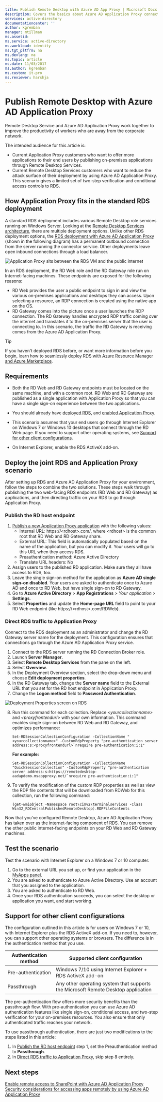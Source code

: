 ```yaml
---
title: Publish Remote Desktop with Azure AD App Proxy | Microsoft Docs
description: Covers the basics about Azure AD Application Proxy connectors.
services: active-directory
documentationcenter: ''
author: kgremban
manager: mtillman
ms.assetid:
ms.service: active-directory
ms.workload: identity
ms.tgt_pltfrm: na
ms.devlang: na
ms.topic: article
ms.date: 11/03/2017
ms.author: kgremban
ms.custom: it-pro
ms.reviewer: harshja
---
```


# Publish Remote Desktop with Azure AD Application Proxy

Remote Desktop Service and Azure AD Application Proxy work together to improve the productivity of workers who are away from the corporate network. 

The intended audience for this article is:
- Current Application Proxy customers who want to offer more applications to their end users by publishing on-premises applications through Remote Desktop Services.
- Current Remote Desktop Services customers who want to reduce the attack surface of their deployment by using Azure AD Application Proxy. This scenario gives a limited set of two-step verification and conditional access controls to RDS.

## How Application Proxy fits in the standard RDS deployment

A standard RDS deployment includes various Remote Desktop role services running on Windows Server. Looking at the [Remote Desktop Services architecture](https://technet.microsoft.com/windows-server-docs/compute/remote-desktop-services/desktop-hosting-logical-architecture), there are multiple deployment options. Unlike other RDS deployment options, the [RDS deployment with Azure AD Application Proxy](https://technet.microsoft.com/windows-server-docs/compute/remote-desktop-services/desktop-hosting-logical-architecture) (shown in the following diagram) has a permanent outbound connection from the server running the connector service. Other deployments leave open inbound connections through a load balancer.

![Application Proxy sits between the RDS VM and the public internet](./media/application-proxy-publish-remote-desktop/rds-with-app-proxy.png)

In an RDS deployment, the RD Web role and the RD Gateway role run on Internet-facing machines. These endpoints are exposed for the following reasons:
- RD Web provides the user a public endpoint to sign in and view the various on-premises applications and desktops they can access. Upon selecting a resource, an RDP connection is created using the native app on the OS.
- RD Gateway comes into the picture once a user launches the RDP connection. The RD Gateway handles encrypted RDP traffic coming over the internet and translates it to the on-premises server that the user is connecting to. In this scenario, the traffic the RD Gateway is receiving comes from the Azure AD Application Proxy.

>[!TIP]
>If you haven't deployed RDS before, or want more information before you begin, learn how to [seamlessly deploy RDS with Azure Resource Manager and Azure Marketplace](https://technet.microsoft.com/windows-server-docs/compute/remote-desktop-services/rds-in-azure).

## Requirements

- Both the RD Web and RD Gateway endpoints must be located on the same machine, and with a common root. RD Web and RD Gateway are published as a single application with Application Proxy so that you can have a single sign-on experience between the two applications.

- You should already have [deployed RDS](https://technet.microsoft.com/windows-server-docs/compute/remote-desktop-services/rds-in-azure), and [enabled Application Proxy](active-directory-application-proxy-enable.md).

- This scenario assumes that your end users go through Internet Explorer on Windows 7 or Windows 10 desktops that connect through the RD Web page. If you need to support other operating systems, see [Support for other client configurations](#support-for-other-client-configurations).

- On Internet Explorer, enable the RDS ActiveX add-on.

## Deploy the joint RDS and Application Proxy scenario

After setting up RDS and Azure AD Application Proxy for your environment, follow the steps to combine the two solutions. These steps walk through publishing the two web-facing RDS endpoints (RD Web and RD Gateway) as applications, and then directing traffic on your RDS to go through Application Proxy.

### Publish the RD host endpoint

1. [Publish a new Application Proxy application](application-proxy-publish-azure-portal.md) with the following values:
   - Internal URL: https://\<rdhost\>.com/, where \<rdhost\> is the common root that RD Web and RD Gateway share.
   - External URL: This field is automatically populated based on the name of the application, but you can modify it. Your users will go to this URL when they access RDS.
   - Preauthentication method: Azure Active Directory
   - Translate URL headers: No
2. Assign users to the published RD application. Make sure they all have access to RDS, too.
3. Leave the single sign-on method for the application as **Azure AD single sign-on disabled**. Your users are asked to authenticate once to Azure AD and once to RD Web, but have single sign-on to RD Gateway.
4. Go to **Azure Active Directory** > **App Registrations** > *Your application* > **Settings**.
5. Select **Properties** and update the **Home-page URL** field to point to your RD Web endpoint (like https://\<rdhost\>.com/RDWeb).

### Direct RDS traffic to Application Proxy

Connect to the RDS deployment as an administrator and change the RD Gateway server name for the deployment. This configuration ensures that connections go through the Azure AD Application Proxy service.

1. Connect to the RDS server running the RD Connection Broker role.
2. Launch **Server Manager**.
3. Select **Remote Desktop Services** from the pane on the left.
4. Select **Overview**.
5. In the Deployment Overview section, select the drop-down menu and choose **Edit deployment properties**.
6. In the RD Gateway tab, change the **Server name** field to the External URL that you set for the RD host endpoint in Application Proxy.
7. Change the **Logon method** field to **Password Authentication**.

  ![Deployment Properties screen on RDS](./media/application-proxy-publish-remote-desktop/rds-deployment-properties.png)

8. Run this command for each collection. Replace *\<yourcollectionname\>* and *\<proxyfrontendurl\>* with your own information. This command enables single sign-on between RD Web and RD Gateway, and optimizes performance:

   ```
   Set-RDSessionCollectionConfiguration -CollectionName "<yourcollectionname>" -CustomRdpProperty "pre-authentication server address:s:<proxyfrontendurl>`nrequire pre-authentication:i:1"
   ```

   **For example:**
   ```
   Set-RDSessionCollectionConfiguration -CollectionName "QuickSessionCollection" -CustomRdpProperty "pre-authentication server address:s:https://remotedesktop-aadapdemo.msappproxy.net/`nrequire pre-authentication:i:1"
   ```

9. To verify the modification of the custom RDP properties as well as view the RDP file contents that will be downloaded from RDWeb for this collection, run the following command:
    ```
    (get-wmiobject -Namespace root\cimv2\terminalservices -Class Win32_RDCentralPublishedRemoteDesktop).RDPFileContents
    ```

Now that you've configured Remote Desktop, Azure AD Application Proxy has taken over as the internet-facing component of RDS. You can remove the other public internet-facing endpoints on your RD Web and RD Gateway machines.

## Test the scenario

Test the scenario with Internet Explorer on a Windows 7 or 10 computer.

1. Go to the external URL you set up, or find your application in the [MyApps panel](https://myapps.microsoft.com).
2. You are asked to authenticate to Azure Active Directory. Use an account that you assigned to the application.
3. You are asked to authenticate to RD Web.
4. Once your RDS authentication succeeds, you can select the desktop or application you want, and start working.

## Support for other client configurations

The configuration outlined in this article is for users on Windows 7 or 10, with Internet Explorer plus the RDS ActiveX add-on. If you need to, however, you can support other operating systems or browsers. The difference is in the authentication method that you use.

| Authentication method | Supported client configuration |
| --------------------- | ------------------------------ |
| Pre-authentication    | Windows 7/10 using Internet Explorer + RDS ActiveX add-on |
| Passthrough | Any other operating system that supports the Microsoft Remote Desktop application |

The pre-authentication flow offers more security benefits than the passthrough flow. With pre-authentication you can use Azure AD authentication features like single sign-on, conditional access, and two-step verification for your on-premises resources. You also ensure that only authenticated traffic reaches your network.

To use passthrough authentication, there are just two modifications to the steps listed in this article:
1. In [Publish the RD host endpoint](#publish-the-rd-host-endpoint) step 1, set the Preauthentication method to **Passthrough**.
2. In [Direct RDS traffic to Application Proxy](#direct-rds-traffic-to-application-proxy), skip step 8 entirely.

## Next steps

[Enable remote access to SharePoint with Azure AD Application Proxy](application-proxy-enable-remote-access-sharepoint.md)  
[Security considerations for accessing apps remotely by using Azure AD Application Proxy](application-proxy-security-considerations.md)
